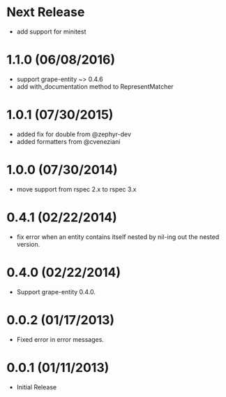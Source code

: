 Next Release
============
* add support for minitest

1.1.0 (06/08/2016)
===========
* support grape-entity ~> 0.4.6
* add with_documentation method to RepresentMatcher

1.0.1 (07/30/2015)
============
* added fix for double from @zephyr-dev
* added formatters from @cveneziani

1.0.0 (07/30/2014)
============
* move support from rspec 2.x to rspec 3.x

0.4.1 (02/22/2014)
============
* fix error when an entity contains itself nested by nil-ing out the nested version.

0.4.0 (02/22/2014)
============
* Support grape-entity 0.4.0.

0.0.2 (01/17/2013)
============
* Fixed error in error messages.

0.0.1 (01/11/2013)
==================

* Initial Release
